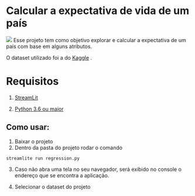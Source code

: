 # Calcular a expectativa de vida de um país
<img src="https://upload.wikimedia.org/wikipedia/commons/thumb/8/8d/2019_UN_Human_Development_Report.svg/1200px-2019_UN_Human_Development_Report.svg.png">
Esse projeto tem como objetivo explorar e calcular a expectativa de um país com base em alguns atributos.

O dataset utilizado foi a do [Kaggle](https://www.kaggle.com/kumarajarshi/life-expectancy-who) .

# Requisitos
1. [StreamLit](https://docs.streamlit.io/)

2. [Python 3.6 ou maior](https://www.python.org/downloads/)


## Como usar:
1. Baixar o projeto
2. Dentro da pasta do projeto rodar o comando 
```
streamlite run regression.py
```
3. Caso não abra uma tela no seu navegador, será exibido no console o endereço que se encontra a aplicação.

4. Selecionar o dataset do projeto

